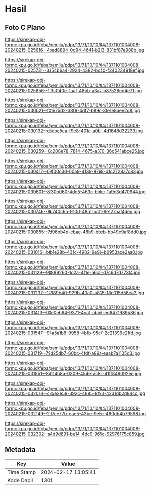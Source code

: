 # Hasil

## Foto C Plano

https://sirekap-obj-formc.kpu.go.id/feba/pemilu/pdpr/13/71/10/10/04/1371101004008-20240215-025616--4bad8894-0d94-4641-b213-831bf87e988b.jpg

https://sirekap-obj-formc.kpu.go.id/feba/pemilu/pdpr/13/71/10/10/04/1371101004008-20240215-025731--3354b6a4-2924-4382-bc40-f340234918ef.jpg

https://sirekap-obj-formc.kpu.go.id/feba/pemilu/pdpr/13/71/10/10/04/1371101004008-20240215-025856--1f3c040e-1aaf-48bb-a3a7-b87526ed4e71.jpg

https://sirekap-obj-formc.kpu.go.id/feba/pemilu/pdpr/13/71/10/10/04/1371101004008-20240215-030021--f31e75d2-38f9-4df7-b89c-3fe1e8aee2d8.jpg

https://sirekap-obj-formc.kpu.go.id/feba/pemilu/pdpr/13/71/10/10/04/1371101004008-20240215-030132--d5ebc5ca-f9c8-401e-a0bf-4d1648d32233.jpg

https://sirekap-obj-formc.kpu.go.id/feba/pemilu/pdpr/13/71/10/10/04/1371101004008-20240215-030259--0c208e78-7814-4675-a370-36c541abce25.jpg

https://sirekap-obj-formc.kpu.go.id/feba/pemilu/pdpr/13/71/10/10/04/1371101004008-20240215-030417--09f00c3d-00a9-4139-8798-d1c2728a7c83.jpg

https://sirekap-obj-formc.kpu.go.id/feba/pemilu/pdpr/13/71/10/10/04/1371101004008-20240215-030601--8f30b060-4de5-463c-bbbc-1a9c3d470944.jpg

https://sirekap-obj-formc.kpu.go.id/feba/pemilu/pdpr/13/71/10/10/04/1371101004008-20240215-030746--8b740c6a-910d-48a1-bc11-9e127aaf4ded.jpg

https://sirekap-obj-formc.kpu.go.id/feba/pemilu/pdpr/13/71/10/10/04/1371101004008-20240215-030855--7d96bb4d-cbae-48b9-bbeb-bb49e9af8dd0.jpg

https://sirekap-obj-formc.kpu.go.id/feba/pemilu/pdpr/13/71/10/10/04/1371101004008-20240215-031016--bfb1e28b-431c-4982-9e96-b6953ace2aa0.jpg

https://sirekap-obj-formc.kpu.go.id/feba/pemilu/pdpr/13/71/10/10/04/1371101004008-20240215-031129--98889260-1c2a-4f1e-a6c5-d7c6d7d773f4.jpg

https://sirekap-obj-formc.kpu.go.id/feba/pemilu/pdpr/13/71/10/10/04/1371101004008-20240215-031237--17889b40-929b-40c0-a835-18c015d56ea2.jpg

https://sirekap-obj-formc.kpu.go.id/feba/pemilu/pdpr/13/71/10/10/04/1371101004008-20240215-031413--03e0eb94-9371-4ea1-abb6-ed6471989b86.jpg

https://sirekap-obj-formc.kpu.go.id/feba/pemilu/pdpr/13/71/10/10/04/1371101004008-20240215-031547--94a5a1b6-9958-4bfb-95c7-2c21399e2ffd.jpg

https://sirekap-obj-formc.kpu.go.id/feba/pemilu/pdpr/13/71/10/10/04/1371101004008-20240215-031719--79d25db7-60bc-4fdf-a89a-eaab7a1135d3.jpg

https://sirekap-obj-formc.kpu.go.id/feba/pemilu/pdpr/13/71/10/10/04/1371101004008-20240215-031851--8d114b8a-0309-454e-ac8a-41ff849092ee.jpg

https://sirekap-obj-formc.kpu.go.id/feba/pemilu/pdpr/13/71/10/10/04/1371101004008-20240215-032018--c35e2e58-392c-4885-8f90-4231db2d84cc.jpg

https://sirekap-obj-formc.kpu.go.id/feba/pemilu/pdpr/13/71/10/10/04/1371101004008-20240215-032149--2d7ce77b-eae5-43be-9e5e-480db4b79598.jpg

https://sirekap-obj-formc.kpu.go.id/feba/pemilu/pdpr/13/71/10/10/04/1371101004008-20240215-032302--a4d9d891-be14-4dc9-965c-62976175c859.jpg


## Metadata

| Key        | Value               |
| ---------- | ------------------- |
| Time Stamp | 2024-02-17 13:05:41 |
| Kode Dapil | 1301                |



